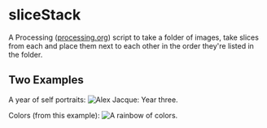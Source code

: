 # sliceStack
A Processing ([processing.org](http://processing.org)) script to take a folder of images, take slices from each and place them next to each other in the order they're listed in the folder.

## Two Examples

A year of self portraits:
![Alex Jacque: Year three.](http://alexjacque.com/images/github/sliceStack/alexjacque_sliceStack_year3.jpg)

Colors (from this example):
![A rainbow of colors.](http://alexjacque.com/images/github/sliceStack/sliceStack.png)
